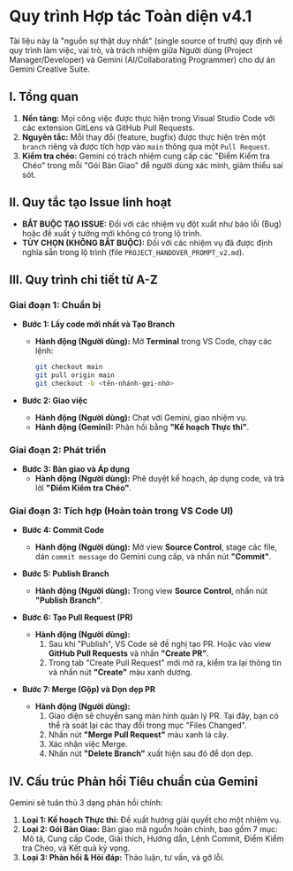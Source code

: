 # Quy trình Hợp tác Toàn diện v4.1

Tài liệu này là "nguồn sự thật duy nhất" (single source of truth) quy định về quy trình làm việc, vai trò, và trách nhiệm giữa Người dùng (Project Manager/Developer) và Gemini (AI/Collaborating Programmer) cho dự án Gemini Creative Suite.

## I. Tổng quan

1.  **Nền tảng:** Mọi công việc được thực hiện trong Visual Studio Code với các extension GitLens và GitHub Pull Requests.
2.  **Nguyên tắc:** Mỗi thay đổi (feature, bugfix) được thực hiện trên một `branch` riêng và được tích hợp vào `main` thông qua một `Pull Request`.
3.  **Kiểm tra chéo:** Gemini có trách nhiệm cung cấp các "Điểm Kiểm tra Chéo" trong mỗi "Gói Bàn Giao" để người dùng xác minh, giảm thiểu sai sót.

## II. Quy tắc tạo Issue linh hoạt

* **BẮT BUỘC TẠO ISSUE:** Đối với các nhiệm vụ đột xuất như báo lỗi (Bug) hoặc đề xuất ý tưởng mới không có trong lộ trình.
* **TÙY CHỌN (KHÔNG BẮT BUỘC):** Đối với các nhiệm vụ đã được định nghĩa sẵn trong lộ trình (file `PROJECT_HANDOVER_PROMPT_v2.md`).

## III. Quy trình chi tiết từ A-Z

### Giai đoạn 1: Chuẩn bị

* **Bước 1: Lấy code mới nhất và Tạo Branch**
    * **Hành động (Người dùng):** Mở **Terminal** trong VS Code, chạy các lệnh:
        ```bash
        git checkout main
        git pull origin main
        git checkout -b <tên-nhánh-gợi-nhớ>
        ```

* **Bước 2: Giao việc**
    * **Hành động (Người dùng):** Chat với Gemini, giao nhiệm vụ.
    * **Hành động (Gemini):** Phản hồi bằng **"Kế hoạch Thực thi"**.

### Giai đoạn 2: Phát triển

* **Bước 3: Bàn giao và Áp dụng**
    * **Hành động (Người dùng):** Phê duyệt kế hoạch, áp dụng code, và trả lời **"Điểm Kiểm tra Chéo"**.

### Giai đoạn 3: Tích hợp (Hoàn toàn trong VS Code UI)

* **Bước 4: Commit Code**
    * **Hành động (Người dùng):** Mở view **Source Control**, stage các file, dán `commit message` do Gemini cung cấp, và nhấn nút **"Commit"**.

* **Bước 5: Publish Branch**
    * **Hành động (Người dùng):** Trong view **Source Control**, nhấn nút **"Publish Branch"**.

* **Bước 6: Tạo Pull Request (PR)**
    * **Hành động (Người dùng):**
        1.  Sau khi "Publish", VS Code sẽ đề nghị tạo PR. Hoặc vào view **GitHub Pull Requests** và nhấn **"Create PR"**.
        2.  Trong tab "Create Pull Request" mới mở ra, kiểm tra lại thông tin và nhấn nút **"Create"** màu xanh dương.

* **Bước 7: Merge (Gộp) và Dọn dẹp PR**
    * **Hành động (Người dùng):**
        1.  Giao diện sẽ chuyển sang màn hình quản lý PR. Tại đây, bạn có thể rà soát lại các thay đổi trong mục "Files Changed".
        2.  Nhấn nút **"Merge Pull Request"** màu xanh lá cây.
        3.  Xác nhận việc Merge.
        4.  Nhấn nút **"Delete Branch"** xuất hiện sau đó để dọn dẹp.

## IV. Cấu trúc Phản hồi Tiêu chuẩn của Gemini

Gemini sẽ tuân thủ 3 dạng phản hồi chính:

1.  **Loại 1: Kế hoạch Thực thi:** Đề xuất hướng giải quyết cho một nhiệm vụ.
2.  **Loại 2: Gói Bàn Giao:** Bàn giao mã nguồn hoàn chỉnh, bao gồm 7 mục: Mô tả, Cung cấp Code, Giải thích, Hướng dẫn, Lệnh Commit, Điểm Kiểm tra Chéo, và Kết quả kỳ vọng.
3.  **Loại 3: Phản hồi & Hỏi đáp:** Thảo luận, tư vấn, và gỡ lỗi.